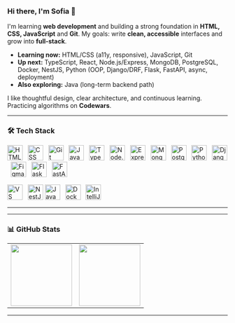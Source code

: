 ### Hi there, I'm Sofia 👋

I'm learning **web development** and building a strong foundation in **HTML, CSS, JavaScript** and **Git**.
My goals: write **clean, accessible** interfaces and grow into **full-stack**.

- **Learning now:** HTML/CSS (a11y, responsive), JavaScript, Git
- **Up next:** TypeScript, React, Node.js/Express, MongoDB, PostgreSQL, Docker, NestJS, Python (OOP, Django/DRF, Flask, FastAPI, async, deployment)
- **Also exploring:** Java (long-term backend path)

I like thoughtful design, clear architecture, and continuous learning.  
Practicing algorithms on **Codewars**.


---

### 🛠️ Tech Stack

<p align="left"> 
  <img src="https://cdn.jsdelivr.net/gh/devicons/devicon/icons/html5/html5-original.svg" alt="HTML" title="HTML" width="35" height="35"/> &nbsp; 
  <img src="https://cdn.jsdelivr.net/gh/devicons/devicon/icons/css3/css3-original.svg" alt="CSS" title="CSS" width="35" height="35"/> &nbsp; 
  <img src="https://cdn.jsdelivr.net/gh/devicons/devicon/icons/git/git-original.svg" alt="Git" title="Git" width="35" height="35"/> &nbsp; 
  <img src="https://cdn.jsdelivr.net/gh/devicons/devicon/icons/javascript/javascript-original.svg" alt="JavaScript" title="JavaScript" width="35" height="35"/> &nbsp; 
  <img src="https://cdn.jsdelivr.net/gh/devicons/devicon/icons/typescript/typescript-original.svg" alt="TypeScript" title="TypeScript" width="35" height="35"/> &nbsp; 
  <img src="https://cdn.jsdelivr.net/gh/devicons/devicon/icons/nodejs/nodejs-original.svg" alt="Node.js" title="Node.js" width="35" height="35"/> &nbsp; 
  <picture> <source media="(prefers-color-scheme: dark)" srcset="https://cdn.simpleicons.org/express/FFFFFF"/> <source media="(prefers-color-scheme: light)" srcset="https://cdn.simpleicons.org/express/000000"/> 
  <img src="https://cdn.simpleicons.org/express/000000" alt="Express" title="Express" width="35" height="35"/> </picture> &nbsp; 
  <img src="https://cdn.jsdelivr.net/gh/devicons/devicon/icons/mongodb/mongodb-original.svg" alt="MongoDB" title="MongoDB" width="35" height="35"/> &nbsp; 
  <img src="https://cdn.jsdelivr.net/gh/devicons/devicon/icons/postgresql/postgresql-original.svg" alt="PostgreSQL" title="PostgreSQL" width="35" height="35"/> &nbsp; <!-- Python --> 
  <img src="https://cdn.jsdelivr.net/gh/devicons/devicon/icons/python/python-original.svg" alt="Python" title="Python" width="35" height="35"/> &nbsp; 
  <img src="https://cdn.simpleicons.org/django/FFFFFF" alt="Django" title="Django" width="35" height="35"/> &nbsp; 
  <img src="https://cdn.jsdelivr.net/gh/devicons/devicon/icons/figma/figma-original.svg" alt="Figma" title="Figma" width="35" height="35"/> &nbsp; 
  <img src="https://cdn.simpleicons.org/flask/FFFFFF" alt="Flask" title="Flask" width="35" height="35"/>  &nbsp; 
  <img src="https://cdn.simpleicons.org/fastapi/009688"  alt="FastAPI" title="FastAPI"  width="35" height="35"/>
 &nbsp; <!-- Tools --> 
  
  <img src="https://cdn.jsdelivr.net/gh/devicons/devicon/icons/vscode/vscode-original.svg" alt="VS Code" title="VS Code" width="35" height="35"/> &nbsp; 
  <img src="https://cdn.jsdelivr.net/gh/devicons/devicon/icons/nestjs/nestjs-original.svg" alt="NestJS" title="NestJS" width="35" height="35"/>
  <img src="https://cdn.jsdelivr.net/gh/devicons/devicon/icons/java/java-original.svg" alt="Java" title="Java" width="35" height="35"/> &nbsp; 
  <img src="https://cdn.jsdelivr.net/gh/devicons/devicon/icons/docker/docker-original.svg" alt="Docker" title="Docker" width="35" height="35"/> &nbsp; 
  <img src="https://cdn.jsdelivr.net/gh/devicons/devicon/icons/intellij/intellij-original.svg" alt="IntelliJ IDEA" title="IntelliJ IDEA" width="35" height="35"/> &nbsp; 
   </p>

---
---

### 📊 GitHub Stats

<table><tr valign="top">
<td>
  <img src="https://github-readme-stats.vercel.app/api?username=SofiaKubo&show_icons=true&theme=tokyonight" height="140"/>
</td>
<td>
  <img src="https://github-readme-stats.vercel.app/api/top-langs/?username=SofiaKubo&layout=compact&theme=tokyonight" height="140"/>
</td>
</tr></table>

---
